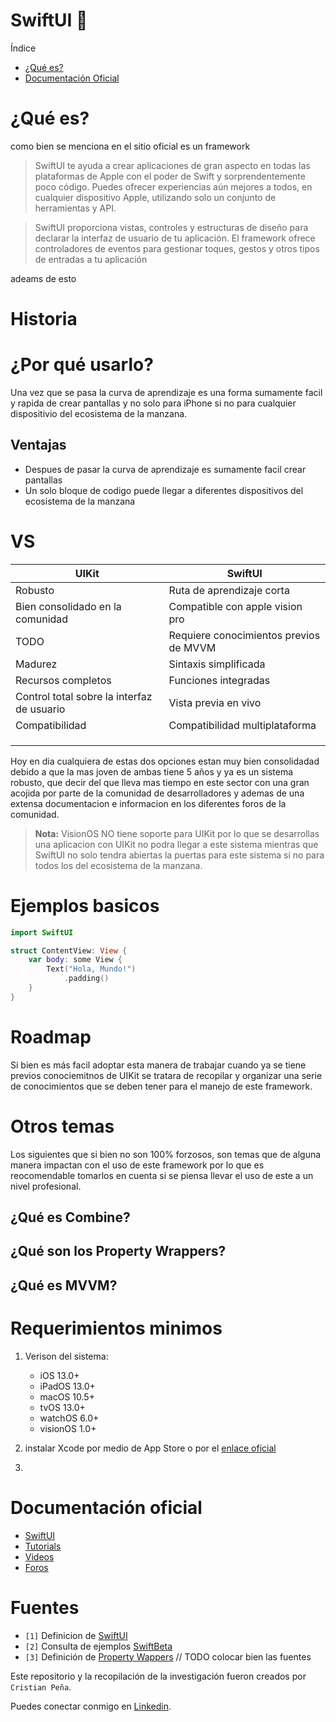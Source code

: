 # SwiftUI 

Índice
- [¿Qué es?](#¿Qué-es?)
- [Documentación Oficial](#documentación-oficial)


# ¿Qué es?
como bien se menciona en el sitio oficial es un framework
> SwiftUI te ayuda a crear aplicaciones de gran aspecto en todas las plataformas de Apple con el poder de Swift y sorprendentemente poco código. Puedes ofrecer experiencias aún mejores a todos, en cualquier dispositivo Apple, utilizando solo un conjunto de herramientas y API.

> SwiftUI proporciona vistas, controles y estructuras de diseño para declarar la interfaz de usuario de tu aplicación. El framework ofrece controladores de eventos para gestionar toques, gestos y otros tipos de entradas a tu aplicación

adeams de esto 

# Historia 


# ¿Por qué usarlo?
Una vez que se pasa la curva de aprendizaje es una forma sumamente facil y rapida de crear pantallas y no solo para iPhone si no para cualquier dispositivio del ecosistema de la manzana.


## Ventajas
+ Despues de pasar la curva de aprendizaje es sumamente facil crear pantallas
+ Un solo bloque de codigo puede llegar a diferentes dispositivos del ecosistema de la manzana


# VS
| UIKit   | SwiftUI   | 
|--------------|--------------|
| Robusto | Ruta de aprendizaje corta |
| Bien consolidado en la comunidad | Compatible con apple vision pro |
| TODO | Requiere conocimientos previos de MVVM |
| Madurez | Sintaxis simplificada |
| Recursos completos | Funciones integradas |
| Control total sobre la interfaz de usuario | Vista previa en vivo |
| Compatibilidad | Compatibilidad multiplataforma |
|  |  |
|  |  |
|  |  |


Hoy en dia cualquiera de estas dos opciones estan muy bien consolidadad debido a que la mas joven de ambas tiene 5 años y ya es un sistema robusto, que decir del que lleva mas tiempo en este sector con una gran acojida por parte de la comunidad de desarrolladores y ademas de una extensa documentacion e informacion en los diferentes foros de la comunidad.

> **Nota:** VisionOS NO tiene soporte para UIKit por lo que se desarrollas una aplicacion con UIKit no podra llegar a este sistema mientras que SwiftUI no solo tendra abiertas la puertas para este sistema si no para todos los del ecosistema de la manzana.


# Ejemplos basicos 

```swift
import SwiftUI

struct ContentView: View {
    var body: some View {
        Text("Hola, Mundo!")
            .padding()
    }
}
```

# Roadmap 
Si bien es más facil adoptar esta manera de trabajar cuando ya se tiene previos conociemitnos de UIKit se tratara de recopilar y organizar una serie de conocimientos que se deben tener para el manejo de este framework.


# Otros temas
Los siguientes que si bien no son 100% forzosos, son temas que de alguna manera impactan con el uso de este framework por lo que es reocomendable tomarlos en cuenta si se piensa llevar el uso de este a un nivel profesional.


## ¿Qué es Combine?


## ¿Qué son los Property Wrappers?


## ¿Qué es MVVM?


# Requerimientos minimos

1. Verison del sistema: 
    - iOS 13.0+
    - iPadOS 13.0+
    - macOS 10.5+
    - tvOS 13.0+
    - watchOS 6.0+
    - visionOS 1.0+

2. instalar Xcode por medio de App Store o por el [enlace oficial](https://developer.apple.com/download/)
3. 


# Documentación oficial
- [SwiftUI](https://developer.apple.com/xcode/swiftui/)
- [Tutorials](https://developer.apple.com/tutorials/swiftui)
- [Videos](https://developer.apple.com/videos/developer-tools/)
- [Foros](https://developer.apple.com/forums/tags/swiftui)

# Fuentes 
- `[1]` Definicion de [SwiftUI](https://developer.apple.com/xcode/swiftui/)
- `[2]` Consulta de ejemplos [SwiftBeta](https://www.swiftbeta.com)
- `[3]` Definición de  [Property Wappers](https://www.swiftbeta.com) // TODO colocar bien las fuentes


Este repositorio y la recopilación de la investigación fueron creados por `Cristian Peña`.

Puedes conectar conmigo en [Linkedin](https://www.linkedin.com/in//).




